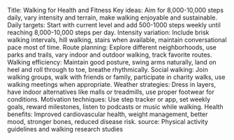 Title: Walking for Health and Fitness
Key ideas: Aim for 8,000-10,000 steps daily, vary intensity and terrain, make walking enjoyable and sustainable.
Daily targets: Start with current level and add 500-1000 steps weekly until reaching 8,000-10,000 steps per day.
Intensity variation: Include brisk walking intervals, hill walking, stairs when available, maintain conversational pace most of time.
Route planning: Explore different neighborhoods, use parks and trails, vary indoor and outdoor walking, track favorite routes.
Walking efficiency: Maintain good posture, swing arms naturally, land on heel and roll through to toe, breathe rhythmically.
Social walking: Join walking groups, walk with friends or family, participate in charity walks, use walking meetings when appropriate.
Weather strategies: Dress in layers, have indoor alternatives like malls or treadmills, use proper footwear for conditions.
Motivation techniques: Use step tracker or app, set weekly goals, reward milestones, listen to podcasts or music while walking.
Health benefits: Improved cardiovascular health, weight management, better mood, stronger bones, reduced disease risk.
source: Physical activity guidelines and walking research studies